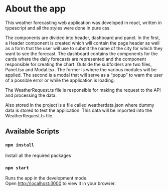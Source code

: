 # About the app

This weather forecasting web application was developed in react, written in typescript and all the styles were done in pure css.

The components are divided into header, dashboard and panel. In the first, a Header component is created which will contain the page header as well as a form that the user will use to submit the name of the city for which they want to see the forecast. The dashboard contains the components for the cards where the daily forecasts are represented and the component responsible for creating the chart. Outside the subfolders are two files, Panel.tsx and Modal.tsx. The former is where the various modules will be applied. The second is a modal that will serve as a “popup” to warn the user of a possible error or while the application is loading.

The WeatherRequest.ts file is responsible for making the request to the API and processing the data.

Also stored in the project is a file called weatherdata.json where dummy data is stored to test the application. This data will be imported into the WeatherRequest.ts file.

## Available Scripts

### `npm install`

Install all the required packages

### `npm start`

Runs the app in the development mode.\
Open [http://localhost:3000](http://localhost:3000) to view it in your browser.
